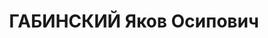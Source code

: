 ---
title: ГАБИНСКИЙ Яков Осипович
description: народився 1893 у м. Одеса Одеського пов. Херсонської губ. Єврей, із службовців,
  освіта вища, позапарт. Проживав у Харкові. Головний інженер Діпрококсу. Заарештований
  _05.08.1937_ р. як член троцькістської шкідницької організації (статті 54-7, 54-11
  КК УРСР) і військовою колегією Верховного Суду СРСР _10.12.1937_ р. (статті 54-1
  п. «а», 54-8, 54-11 КК УРСР) засуджений до розстрілу з конфіскацією особистого майна.
  Розстріляний _10.12.1937_ р. у Харкові. Реабілітований _10.08.1957_ р.
---